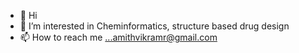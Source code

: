 - 👋 Hi
- 👀 I’m interested in Cheminformatics, structure based drug design
- 📫 How to reach me ...amithvikramr@gmail.com

<!---
quantumdolphin/quantumdolphin is a ✨ special ✨ repository because its `README.md` (this file) appears on your GitHub profile.
You can click the Preview link to take a look at your changes.
--->
